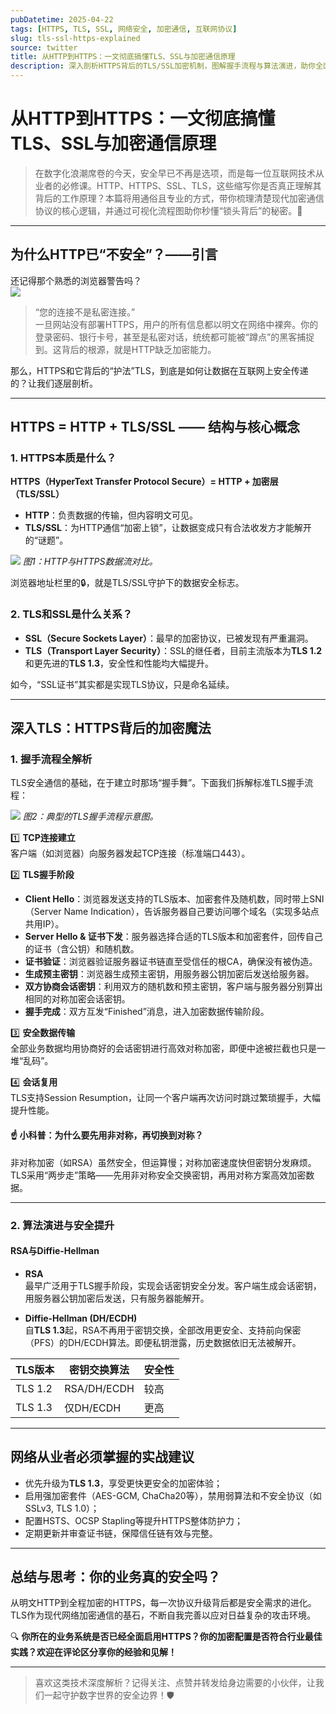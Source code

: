 ```yaml
---
pubDatetime: 2025-04-22
tags: [HTTPS, TLS, SSL, 网络安全, 加密通信, 互联网协议]
slug: tls-ssl-https-explained
source: twitter
title: 从HTTP到HTTPS：一文彻底搞懂TLS、SSL与加密通信原理
description: 深入剖析HTTPS背后的TLS/SSL加密机制，图解握手流程与算法演进，助你全面掌握现代网络安全通信的核心原理。
---
```


# 从HTTP到HTTPS：一文彻底搞懂TLS、SSL与加密通信原理

> 在数字化浪潮席卷的今天，安全早已不再是选项，而是每一位互联网技术从业者的必修课。HTTP、HTTPS、SSL、TLS，这些缩写你是否真正理解其背后的工作原理？本篇将用通俗且专业的方式，带你梳理清楚现代加密通信协议的核心逻辑，并通过可视化流程图助你秒懂“锁头背后”的秘密。🔐

---

## 为什么HTTP已“不安全”？——引言

还记得那个熟悉的浏览器警告吗？  
![](../../assets/281/281-1.png)

> “您的连接不是私密连接。”  
> 一旦网站没有部署HTTPS，用户的所有信息都以明文在网络中裸奔。你的登录密码、银行卡号，甚至是私密对话，统统都可能被“蹲点”的黑客捕捉到。这背后的根源，就是HTTP缺乏加密能力。

那么，HTTPS和它背后的“护法”TLS，到底是如何让数据在互联网上安全传递的？让我们逐层剖析。

---

## HTTPS = HTTP + TLS/SSL —— 结构与核心概念

### 1. HTTPS本质是什么？

**HTTPS（HyperText Transfer Protocol Secure）= HTTP + 加密层（TLS/SSL）**

- **HTTP**：负责数据的传输，但内容明文可见。
- **TLS/SSL**：为HTTP通信“加密上锁”，让数据变成只有合法收发方才能解开的“谜题”。

![](../../assets/281/281-2.jpg)
_图1：HTTP与HTTPS数据流对比。_

浏览器地址栏里的🔒，就是TLS/SSL守护下的数据安全标志。

### 2. TLS和SSL是什么关系？

- **SSL（Secure Sockets Layer）**：最早的加密协议，已被发现有严重漏洞。
- **TLS（Transport Layer Security）**：SSL的继任者，目前主流版本为**TLS 1.2**和更先进的**TLS 1.3**，安全性和性能均大幅提升。

如今，“SSL证书”其实都是实现TLS协议，只是命名延续。

---

## 深入TLS：HTTPS背后的加密魔法

### 1. 握手流程全解析

TLS安全通信的基础，在于建立时那场“握手舞”。下面我们拆解标准TLS握手流程：

![](../../assets/281/281-3.jpg)
_图2：典型的TLS握手流程示意图。_

1️⃣ **TCP连接建立**  
客户端（如浏览器）向服务器发起TCP连接（标准端口443）。

2️⃣ **TLS握手阶段**

- **Client Hello**：浏览器发送支持的TLS版本、加密套件及随机数，同时带上SNI（Server Name Indication），告诉服务器自己要访问哪个域名（实现多站点共用IP）。
- **Server Hello & 证书下发**：服务器选择合适的TLS版本和加密套件，回传自己的证书（含公钥）和随机数。
- **证书验证**：浏览器验证服务器证书链直至受信任的根CA，确保没有被伪造。
- **生成预主密钥**：浏览器生成预主密钥，用服务器公钥加密后发送给服务器。
- **双方协商会话密钥**：利用双方的随机数和预主密钥，客户端与服务器分别算出相同的对称加密会话密钥。
- **握手完成**：双方互发“Finished”消息，进入加密数据传输阶段。

3️⃣ **安全数据传输**  
全部业务数据均用协商好的会话密钥进行高效对称加密，即便中途被拦截也只是一堆“乱码”。

4️⃣ **会话复用**  
TLS支持Session Resumption，让同一个客户端再次访问时跳过繁琐握手，大幅提升性能。

#### ☝️ 小科普：为什么要先用非对称，再切换到对称？

非对称加密（如RSA）虽然安全，但运算慢；对称加密速度快但密钥分发麻烦。TLS采用“两步走”策略——先用非对称安全交换密钥，再用对称方案高效加密数据。

---

### 2. 算法演进与安全提升

#### RSA与Diffie-Hellman

- **RSA**  
  最早广泛用于TLS握手阶段，实现会话密钥安全分发。客户端生成会话密钥，用服务器公钥加密后发送，只有服务器能解开。

- **Diffie-Hellman (DH/ECDH)**  
  自**TLS 1.3**起，RSA不再用于密钥交换，全部改用更安全、支持前向保密（PFS）的DH/ECDH算法。即便私钥泄露，历史数据依旧无法被解开。

| TLS版本 | 密钥交换算法 | 安全性 |
| ------- | ------------ | ------ |
| TLS 1.2 | RSA/DH/ECDH  | 较高   |
| TLS 1.3 | 仅DH/ECDH    | 更高   |

---

## 网络从业者必须掌握的实战建议

- 优先升级为**TLS 1.3**，享受更快更安全的加密体验；
- 启用强加密套件（AES-GCM, ChaCha20等），禁用弱算法和不安全协议（如SSLv3, TLS 1.0）；
- 配置HSTS、OCSP Stapling等提升HTTPS整体防护力；
- 定期更新并审查证书链，保障信任链有效与完整。

---

## 总结与思考：你的业务真的安全吗？

从明文HTTP到全程加密的HTTPS，每一次协议升级背后都是安全需求的进化。TLS作为现代网络加密通信的基石，不断自我完善以应对日益复杂的攻击环境。

🔍 **你所在的业务系统是否已经全面启用HTTPS？你的加密配置是否符合行业最佳实践？欢迎在评论区分享你的经验和见解！**

---

> 喜欢这类技术深度解析？记得关注、点赞并转发给身边需要的小伙伴，让我们一起守护数字世界的安全边界！🛡️
